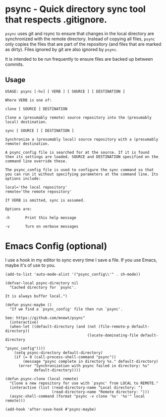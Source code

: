 # psync - Quick directory sync tool that respects .gitignore.

`psync` uses git and rsync to ensure that changes in the local directory are synchronized with the remote directory. Instead of copying all files, `psync` only copies the files that are part of the repository (and files that are marked as dirty). Files ignored by git are also ignored by `psync`.

It is intended to be run frequently to ensure files are backed up between commits.

## Usage

```
USAGE: psync [-hv] [ VERB ] [ SOURCE ] [ DESTINATION ]

Where VERB is one of:

clone [ SOURCE ] DESTINATION

Clone a (presumably remote) source repository into the (presumably
local) destination.

sync [ SOURCE ] [ DESTINATION ]

Synchronize a (presumably local) source repository with a (presumably
remote) destination.

A psync_config file is searched for at the source. If it is found
then its settings are loaded. SOURCE and DESTINATION specified on the
command line override these.

The psync_config file is used to configure the sync command so that
you can run it without specifying parameters at the command line. Its
options include:

local='the local repository'
remote='the remote repository'

If VERB is omitted, sync is assumed.

Options are:

-h       Print this help message

-v       Turn on verbose messages
```

# Emacs Config (optional)

I use a hook in my editor to sync every time I save a file. If you use Emacs, maybe it's of use to you.

```emacs-lisp
(add-to-list 'auto-mode-alist '("psync_config\\'" . sh-mode))

(defvar-local psync-directory nil
  "Cached directory for `psync'.

It is always buffer local.")

(defun psync-maybe ()
  "If we find a `psync_config' file then run `psync'.

See: https://github.com/mnewt/psync"
  (interactive)
  (when-let ((default-directory (and (not (file-remote-p default-directory))
                                     (locate-dominating-file default-directory
                                                             "psync_config"))))
    (setq psync-directory default-directory)
    (if (= 0 (call-process-shell-command "psync"))
        (message "psync complete in directory %s." default-directory)
      (error "Synchronization with psync failed in directory: %s"
             default-directory))))

(defun psync-clone (local remote)
  "Clone a new repository for use with `psync' from LOCAL to REMOTE."
  (interactive (list (read-directory-name "Local directory: ")
                     (read-directory-name "Remote directory: ")))
  (async-shell-command (format "psync -v clone '%s' '%s'" local remote)))

(add-hook 'after-save-hook #'psync-maybe)
```
